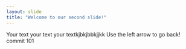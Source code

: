 ```yaml
---
layout: slide
title: "Welcome to our second slide!"
---
```

Your text your text your textkjbkjbbkjjkk
Use the left arrow to go back!
commit 101
